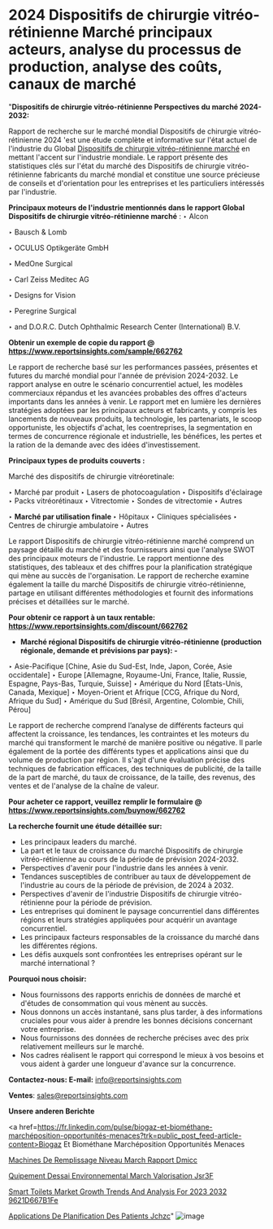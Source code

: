 # 2024 Dispositifs de chirurgie vitréo-rétinienne Marché principaux acteurs, analyse du processus de production, analyse des coûts, canaux de marché

"<strong>Dispositifs de chirurgie vitréo-rétinienne Perspectives du marché 2024-2032:</strong>

Rapport de recherche sur le marché mondial Dispositifs de chirurgie vitréo-rétinienne 2024 'est une étude complète et informative sur l'état actuel de l'industrie du Global <a href=https://www.reportsinsights.com/sample/662762>Dispositifs de chirurgie vitréo-rétinienne marché</a> en mettant l'accent sur l'industrie mondiale. Le rapport présente des statistiques clés sur l'état du marché des Dispositifs de chirurgie vitréo-rétinienne fabricants du marché mondial et constitue une source précieuse de conseils et d'orientation pour les entreprises et les particuliers intéressés par l'industrie.

<strong>Principaux moteurs de l'industrie mentionnés dans le rapport Global Dispositifs de chirurgie vitréo-rétinienne marché</strong> :
‣ Alcon

‣ Bausch & Lomb

‣ OCULUS Optikgeräte GmbH

‣ MedOne Surgical

‣ Carl Zeiss Meditec AG

‣ Designs for Vision

‣ Peregrine Surgical

‣ and D.O.R.C. Dutch Ophthalmic Research Center (International) B.V.

<strong>Obtenir un exemple de copie du rapport @ <a href=https://www.reportsinsights.com/sample/662762>https://www.reportsinsights.com/sample/662762</a></strong>

Le rapport de recherche basé sur les performances passées, présentes et futures du marché mondial pour l'année de prévision 2024-2032. Le rapport analyse en outre le scénario concurrentiel actuel, les modèles commerciaux répandus et les avancées probables des offres d'acteurs importants dans les années à venir. Le rapport met en lumière les dernières stratégies adoptées par les principaux acteurs et fabricants, y compris les lancements de nouveaux produits, la technologie, les partenariats, le scoop opportuniste, les objectifs d'achat, les coentreprises, la segmentation en termes de concurrence régionale et industrielle, les bénéfices, les pertes et la ration de la demande avec des idées d'investissement.

<strong>Principaux types de produits couverts :</strong>

Marché des dispositifs de chirurgie vitréoretinale:

‣  Marché par produit
‣ Lasers de photocoagulation
‣ Dispositifs d'éclairage
‣ Packs vitréorétinaux
‣ Vitrectomie
‣ Sondes de vitrectomie
‣ Autres

‣  <strong> Marché par utilisation finale </strong>
‣ Hôpitaux
‣ Cliniques spécialisées
‣ Centres de chirurgie ambulatoire
‣ Autres

Le rapport Dispositifs de chirurgie vitréo-rétinienne marché comprend un paysage détaillé du marché et des fournisseurs ainsi que l'analyse SWOT des principaux moteurs de l'industrie. Le rapport mentionne des statistiques, des tableaux et des chiffres pour la planification stratégique qui mène au succès de l'organisation. Le rapport de recherche examine également la taille du marché Dispositifs de chirurgie vitréo-rétinienne, partage en utilisant différentes méthodologies et fournit des informations précises et détaillées sur le marché.

<strong>Pour obtenir ce rapport à un taux rentable: <a href=https://www.reportsinsights.com/discount/662762>https://www.reportsinsights.com/discount/662762</a></strong>
<ul>
  <li><strong>Marché régional Dispositifs de chirurgie vitréo-rétinienne (production régionale, demande et prévisions par pays): -</strong></li>
</ul>
‣ Asie-Pacifique [Chine, Asie du Sud-Est, Inde, Japon, Corée, Asie occidentale]
‣ Europe [Allemagne, Royaume-Uni, France, Italie, Russie, Espagne, Pays-Bas, Turquie, Suisse]
‣ Amérique du Nord [États-Unis, Canada, Mexique]
‣ Moyen-Orient et Afrique [CCG, Afrique du Nord, Afrique du Sud]
‣ Amérique du Sud [Brésil, Argentine, Colombie, Chili, Pérou]

Le rapport de recherche comprend l’analyse de différents facteurs qui affectent la croissance, les tendances, les contraintes et les moteurs du marché qui transforment le marché de manière positive ou négative. Il parle également de la portée des différents types et applications ainsi que du volume de production par région. Il s'agit d'une évaluation précise des techniques de fabrication efficaces, des techniques de publicité, de la taille de la part de marché, du taux de croissance, de la taille, des revenus, des ventes et de l'analyse de la chaîne de valeur.

<strong>Pour acheter ce rapport, veuillez remplir le formulaire @   <a href=https://www.reportsinsights.com/buynow/662762>https://www.reportsinsights.com/buynow/662762</a></strong>

<strong>La recherche fournit une étude détaillée sur:</strong>
<ul>
  <li>Les principaux leaders du marché.</li>
  <li>La part et le taux de croissance du marché Dispositifs de chirurgie vitréo-rétinienne au cours de la période de prévision 2024-2032.</li>
  <li>Perspectives d'avenir pour l'industrie dans les années à venir.</li>
  <li>Tendances susceptibles de contribuer au taux de développement de l'industrie au cours de la période de prévision, de 2024 à 2032.</li>
  <li>Perspectives d'avenir de l'industrie Dispositifs de chirurgie vitréo-rétinienne pour la période de prévision.</li>
  <li>Les entreprises qui dominent le paysage concurrentiel dans différentes régions et leurs stratégies appliquées pour acquérir un avantage concurrentiel.</li>
  <li>Les principaux facteurs responsables de la croissance du marché dans les différentes régions.</li>
  <li>Les défis auxquels sont confrontées les entreprises opérant sur le marché international ?</li>
</ul>
<strong>Pourquoi nous choisir:</strong>
<ul>
  <li>Nous fournissons des rapports enrichis de données de marché et d'études de consommation qui vous mènent au succès.</li>
  <li>Nous donnons un accès instantané, sans plus tarder, à des informations cruciales pour vous aider à prendre les bonnes décisions concernant votre entreprise.</li>
  <li>Nous fournissons des données de recherche précises avec des prix relativement meilleurs sur le marché.</li>
  <li>Nos cadres réalisent le rapport qui correspond le mieux à vos besoins et vous aident à garder une longueur d'avance sur la concurrence.</li>
</ul>
<strong>Contactez-nous:
</strong><strong>E-mail:</strong> <a href=mailto:info@reportsinsights.com>info@reportsinsights.com</a>

<strong>Ventes</strong>: <a href=mailto:sales@reportsinsights.com>sales@reportsinsights.com</a>

<strong>Unsere anderen Berichte</strong>

<a href=https://fr.linkedin.com/pulse/biogaz-et-biométhane-marchéposition-opportunités-menaces?trk=public_post_feed-article-content>Biogaz Et Biométhane Marchéposition Opportunités Menaces</a>

<a href=https://www.linkedin.com/pulse/machines-de-remplissage-niveau-march%C3%A9-rapport-dmicc/>Machines De Remplissage Niveau March Rapport Dmicc</a>

<a href=https://www.linkedin.com/pulse/%C3%A9quipement-dessai-environnemental-march%C3%A9-valorisation-jsr3f/>Quipement Dessai Environnemental March Valorisation Jsr3F</a>

<a href=https://medium.com/@amanmandal1286/smart-toilets-market-growth-trends-and-analysis-for-2023-2032-9621d667b1fe>Smart Toilets Market Growth Trends And Analysis For 2023 2032 9621D667B1Fe</a>

<a href=https://www.linkedin.com/pulse/applications-de-planification-des-patients-jchzc/>Applications De Planification Des Patients Jchzc</a>"
![image](https://github.com/daminid12/RImarketgrowth/assets/158430485/9fee8a48-14cf-4ac7-939f-5f096abf888e)
